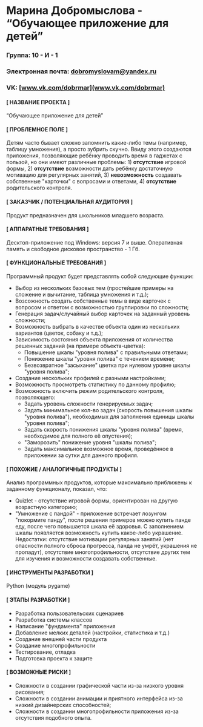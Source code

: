 # Марина Добромыслова - “Обучающее приложение для детей” #
### Группа: 10 - И - 1 ###
### Электронная почта: [dobromyslovam@yandex.ru](dobromyslovam@yandex.ru) ###
### VK: [www.vk.com/dobrmar](www.vk.com/dobrmar) ###

#### [ НАЗВАНИЕ ПРОЕКТА ] ####

“Обучающее приложение для детей”

#### [ ПРОБЛЕМНОЕ ПОЛЕ ] ####

Детям часто бывает сложно запомнить какие-либо темы (например, таблицу умножения), а просто зубрить скучно. Ввиду этого создаются приложения, позволяющие ребёнку проводить время в гаджетах с пользой, но они имеют различные проблемы: 1) **отсутствие** игровой формы, 2) **отсутствие** возможности дать ребёнку достаточную мотивацию для регулярных занятий, 3) **невозможность** создавать собственные "карточки" с вопросами и ответами, 4) **отсутствие** родительского контроля.

#### [ ЗАКАЗЧИК / ПОТЕНЦИАЛЬНАЯ АУДИТОРИЯ ] ####

Продукт предназначен для школьников младшего возраста.

#### [ АППАРАТНЫЕ ТРЕБОВАНИЯ ] ####

Десктоп-приложение под Windows: версия 7 и выше. Оперативная память и свободное дисковое пространство - 1 Гб.

#### [ ФУНКЦИОНАЛЬНЫЕ ТРЕБОВАНИЯ ] ####

Программный продукт будет представлять собой следующие функции:

- Выбор из нескольких базовых тем (простейшие примеры на сложение и вычитание, таблица умножения и т.д.);
- Возсожность создать собственные темы в виде карточек с вопросом и ответом с возможностью группировки по сложности;
- Генерация задач/случайный выбор карточек на заданный уровень сложности;
- Возможность выбрать в качестве объекта один из нескольких вариантов (цветок, собаку и т.д.);
- Зависимость состояния объекта приложения от количества решенных заданий (на примере объекта-цветка):
    - Повышение шкалы "уровня полива" с правильными ответами;
    - Понижение шкалы "уровня полива" с течением времени;
    - Безвозвратное "засыхание" цветка при нулевом уровне шкалы "уровня полива";
- Создание нескольких профилей с разными настройками;
- Возможность просмотреть статистику по данному профилю;
- Возможность включить режим родительского контроля, позволяющего:
    - Задать уровень сложности генерируемых задач;
    - Задать минимальное кол-во задач (скорость повышения шкалы "уровня полива"), необходимых для заполнения единицы шкалы "уровня полива";
    - Задать скорость понижения шкалы "уровня полива" (время, необходимое для полного её опустения);
    - "Заморозить" понижение уровня "шкалы полива";
    - Задать максимальное возможное время, проведённое в приложении за сутки для данного профиля.
  
#### [ ПОХОЖИЕ / АНАЛОГИЧНЫЕ ПРОДУКТЫ ] ####

Анализ программных продуктов, которые максимально приближены к заданному функционалу, показал, что:

- Quizlet - отсутствие игровой формы, ориентирован на другую возрастную категорию;
- "Умножение с пандой" - приложение встречает лозунгом "покормите панду", после решения примеров можно купить панде еду, после чего повышается шкала её здоровья. С заполнением шкалы появляется возможность купить какое-либо украшение. Недостатки: отсутствие мотивации регулярных занятий (нет опасности полного сброса прогресса, панда не умрёт, украшения не пропадут), отсутствие многопрофильности, отсутствие других тем для изучения и возможности создавать собственные.

#### [ ИНСТРУМЕНТЫ РАЗРАБОТКИ ] ####

Python (модуль pygame)

#### [ ЭТАПЫ РАЗРАБОТКИ ] ####

- Разработка пользовательских сценариев
- Разработка системы классов
- Написание "фундамента" приложения
- Добавление мелких деталей (настройки, статистика и т.д.)
- Создание внешней части продукта
- Создание многопрофильности
- Тестирование, отладка
- Подготовка проекта к защите

#### [ ВОЗМОЖНЫЕ РИСКИ ] ####

- Сложности в создании графической части из-за низкого уровня рисования;
- Сложности в создании анимации и приятного интерфейса из-за низкий дизайнерских способностей;
- Сложности в создании многопрофильности приложения из-за отсутствия подобного опыта. 
